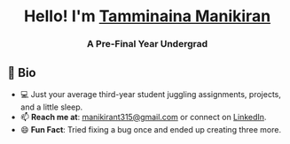 <h1 align="center"> Hello! I'm <a href="https://www.linkedin.com/in/tamminaina-manikiran-85b03726a/" target="_blank">Tamminaina Manikiran</a> </h1>  
<h3 align="center"> A Pre-Final Year Undergrad</h3>  



## 🚀 **Bio**
- 💻 Just your average third-year student juggling assignments, projects, and a little sleep.  
- 📫 **Reach me at**: [manikirant315@gmail.com](manikirant315@gmail.com) or connect on [LinkedIn](https://www.linkedin.com/in/tamminaina-manikiran-85b03726a/).  
- 😄 **Fun Fact**: Tried fixing a bug once and ended up creating three more.
